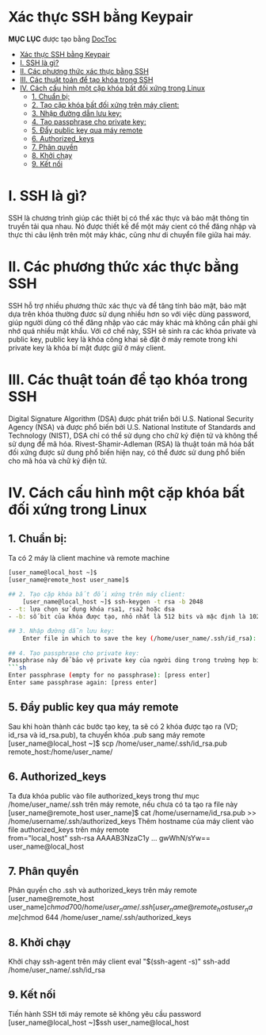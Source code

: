 ﻿# Xác thực SSH bằng Keypair

**MỤC LỤC** 
được tạo bằng [DocToc](http://doctoc.herokuapp.com/)

- [Xác thực SSH bằng Keypair](#user-content-x%C3%A1c-th%E1%BB%B1c-ssh-b%E1%BA%B1ng-keypair)
- [I. SSH là gì?](#user-content-i-ssh-l%C3%A0-g%C3%AC)
- [II. Các phương thức xác thực bằng SSH](#user-content-ii-c%C3%A1c-ph%C6%B0%C6%A1ng-th%E1%BB%A9c-x%C3%A1c-th%E1%BB%B1c-b%E1%BA%B1ng-ssh)
- [III. Các thuật toán để tạo khóa trong SSH](#user-content-iii-c%C3%A1c-thu%E1%BA%ADt-to%C3%A1n-%C4%91%E1%BB%83-t%E1%BA%A1o-kh%C3%B3a-trong-ssh)
- [IV. Cách cấu hình một cặp khóa bất đối xứng trong Linux](#user-content-iv-c%C3%A1ch-c%E1%BA%A5u-h%C3%ACnh-m%E1%BB%99t-c%E1%BA%B7p-kh%C3%B3a-b%E1%BA%A5t-%C4%91%E1%BB%91i-x%E1%BB%A9ng-trong-linux)
	- [1. Chuẩn bị:](#user-content-1-chu%E1%BA%A9n-b%E1%BB%8B)
	- [2. Tạo cặp khóa bất đối xứng trên máy client:](#user-content-2-t%E1%BA%A1o-c%E1%BA%B7p-kh%C3%B3a-b%E1%BA%A5t-%C4%91%E1%BB%91i-x%E1%BB%A9ng-tr%C3%AAn-m%C3%A1y-client)
	- [3. Nhập đường dẫn lưu key:](#user-content-3-nh%E1%BA%ADp-%C4%91%C6%B0%E1%BB%9Dng-d%E1%BA%ABn-l%C6%B0u-key)
	- [4. Tạo passphrase cho private key:](#user-content-4-t%E1%BA%A1o-passphrase-cho-private-key)
	- [5. Đẩy public key qua máy remote](#user-content-5-%C4%90%E1%BA%A9y-public-key-qua-m%C3%A1y-remote)
	- [6. Authorized_keys](#user-content-6-authorized_keys)
	- [7. Phân quyền](#user-content-7-ph%C3%A2n-quy%E1%BB%81n)
	- [8. Khởi chạy](#user-content-8-kh%E1%BB%9Fi-ch%E1%BA%A1y)
	- [9. Kết nối](#user-content-9-k%E1%BA%BFt-n%E1%BB%91i)


# I. SSH là gì?

SSH là chương trình giúp các thiêt bị có thể xác thực và bảo mật thông tin truyền tải qua nhau. 
Nó được thiết kế để một máy cient có thể đăng nhập và thực thi câu lệnh trên một máy khác, cũng như di chuyển file giữa hai máy.

# II. Các phương thức xác thực bằng SSH

SSH hỗ trợ nhiều phương thức xác thực và để tăng tính bảo mật, bảo mật dựa trên khóa thường đươc sử dụng nhiều hơn so với việc dùng password, 
giúp người dùng có thể đăng nhập vào các máy khác mà không cần phải ghi nhớ quá nhiều mật khẩu. Với cớ chế này, SSH sẽ sinh ra các 
khóa private và public key, public key là khóa công khai sẽ đặt ở máy remote trong khi private key là khóa bí mật được giữ ở máy client.

# III. Các thuật toán để tạo khóa trong SSH

Digital Signature Algorithm (DSA) được phát triển bởi U.S. National Security Agency (NSA) và được phổ biến bởi U.S. National Institute of Standards and Technology (NIST), DSA chỉ có thể sử dụng cho chữ ký
điện tử và không thể sử dụng để mã hóa. 
Rivest-Shamir-Adleman (RSA) là thuật toán mã hóa bất đối xứng được sử dung phổ biến hiện nay, có thể đươc sử dung phổ biến cho mã hóa và chữ ký điện tử.

# IV. Cách cấu hình một cặp khóa bất đối xứng trong Linux

## 1. Chuẩn bị:
Ta có 2 máy là client machine và remote machine
```sh
[user_name@local_host ~]$
[user_name@remote_host user_name]$
	
## 2. Tạo cặp khóa bất đối xứng trên máy client:
	[user_name@local_host ~]$ ssh-keygen -t rsa -b 2048
- -t: lựa chọn sử dụng khóa rsa1, rsa2 hoặc dsa
- -b: số bit của khóa được tạo, nhỏ nhất là 512 bits và mặc định là 1024 bits.

## 3. Nhập đường dẫn lưu key:
	Enter file in which to save the key (/home/user_name/.ssh/id_rsa): [press enter]
	
## 4. Tạo passphrase cho private key:
Passphrase này để bảo vệ private key của người dùng trong trường hợp bị lộ
```sh	
Enter passphrase (empty for no passphrase): [press enter]
Enter same passphrase again: [press enter]
```
## 5. Đẩy public key qua máy remote
Sau khi hoàn thành các bước tạo key, ta sẽ có 2 khóa được tạo ra (VD; id_rsa và id_rsa.pub), ta chuyển khóa .pub sang máy remote	
	[user_name@local_host ~]$ scp /home/user_name/.ssh/id_rsa.pub remote_host:/home/user_name/
	
## 6. Authorized_keys 
Ta đưa khóa public vào file authorized_keys trong thư mục /home/user_name/.ssh trên máy remote, nếu chưa có ta tạo ra file này
	[user_name@remote_host user_name]$ cat /home/username/id_rsa.pub >> /home/username/.ssh/authorized_keys
Thêm hostname của máy client vào file authorized_keys trên máy remote	
	from="local_host" ssh-rsa AAAAB3NzaC1y ... gwWhN/sYw== user_name@local_host 
	
## 7. Phân quyền 
Phân quyền cho .ssh và authorized_keys trên máy remote
	[user_name@remote_host user_name]$chmod 700 /home/user_name/.ssh
	[user_name@remote_host user_name]$chmod 644 /home/user_name/.ssh/authorized_keys

## 8. Khởi chạy 
Khởi chạy ssh-agent trên máy client
	eval "$(ssh-agent -s)"
	ssh-add /home/user_name/.ssh/id_rsa
	
## 9. Kết nối
Tiến hành SSH tới máy remote sẽ không yêu cầu password
	[user_name@local_host ~]$ssh user_name@local_host





